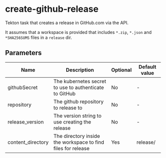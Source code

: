 # create-github-release

Tekton task that creates a release in GitHub.com via the API.

It assumes that a workspace is provided that includes `*.zip`, `*.json` and `*SHA256SUMS` files in
a `release` dir.

## Parameters

| Name | Description | Optional | Default value |
|------|-------------|----------|---------------|
| githubSecret | The kubernetes secret to use to authenticate to GitHub | No | - |
| repository | The github repository to release to | No | - |
| release_version | The version string to use creating the release | No | - |
| content_directory | The directory inside the workspace to find files for release | Yes | release/ |
